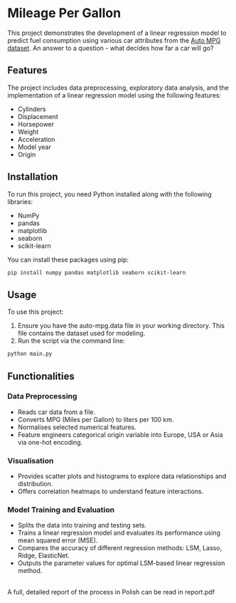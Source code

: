 # Mileage Per Gallon
This project demonstrates the development of a linear regression model to predict fuel consumption using various car attributes from the [Auto MPG dataset](https://www.kaggle.com/datasets/uciml/autompg-dataset). An answer to a question - what decides how far a car will go?

## Features
The project includes data preprocessing, exploratory data analysis, and the implementation of a linear regression model using the following features:
- Cylinders
- Displacement
- Horsepower
- Weight
- Acceleration
- Model year
- Origin

## Installation
To run this project, you need Python installed along with the following libraries:
- NumPy
- pandas
- matplotlib
- seaborn
- scikit-learn

You can install these packages using pip:
```bash
pip install numpy pandas matplotlib seaborn scikit-learn
```

## Usage
To use this project:

1. Ensure you have the auto-mpg.data file in your working directory. This file contains the dataset used for modeling.
2. Run the script via the command line:

```bash
python main.py
```

## Functionalities
### Data Preprocessing
- Reads car data from a file.
- Converts MPG (Miles per Gallon) to liters per 100 km.
- Normalises selected numerical features.
- Feature engineers categorical origin variable into Europe, USA or Asia via one-hot encoding. 

### Visualisation
- Provides scatter plots and histograms to explore data relationships and distribution.
- Offers correlation heatmaps to understand feature interactions.

### Model Training and Evaluation
- Splits the data into training and testing sets.
- Trains a linear regression model and evaluates its performance using mean squared error (MSE).
- Compares the accuracy of different regression methods: LSM, Lasso, Ridge, ElasticNet.
- Outputs the parameter values for optimal LSM-based linear regression method.

<br>
A full, detailed report of the process in Polish can be read in report.pdf

